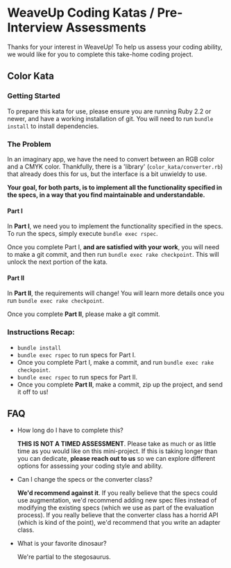# WeaveUp Coding Katas / Pre-Interview Assessments

Thanks for your interest in WeaveUp! To help us assess your coding ability, we would like for you to complete this take-home coding project.

## Color Kata

### Getting Started
To prepare this kata for use, please ensure you are running Ruby 2.2 or newer, and have a working installation of git.
You will need to run `bundle install` to install dependencies.

### The Problem
In an imaginary app, we have the need to convert between an RGB color and a CMYK color. Thankfully, there is a 'library' (`color_kata/converter.rb`) that already does this for us, but the interface is a bit unwieldy to use.

**Your goal, for both parts, is to implement all the functionality specified in the specs, in a way that you find maintainable and understandable.**

#### Part I
In **Part I**, we need you to implement the functionality specified in the specs. To run the specs, simply execute `bundle exec rspec`.

Once you complete Part I, **and are satisfied with your work**, you will need to make a git commit, and then run `bundle exec rake checkpoint`.  This will unlock the next portion of the kata.

#### Part II
In **Part II**, the requirements will change! You will learn more details once you run `bundle exec rake checkpoint`.

Once you complete **Part II**, please make a git commit.

### Instructions Recap:
- `bundle install`
- `bundle exec rspec` to run specs for Part I.
- Once you complete Part I, make a commit, and run `bundle exec rake checkpoint`.
- `bundle exec rspec` to run specs for Part II.
- Once you complete **Part II**, make a commit, zip up the project, and send it off to us!

## FAQ
- How long do I have to complete this?

  **THIS IS NOT A TIMED ASSESSMENT**. Please take as much or as little time as you would like on this mini-project. If this is taking longer than you can dedicate, **please reach out to us** so we can explore different options for assessing your coding style and ability.
- Can I change the specs or the converter class?

  **We'd recommend against it**. If you really believe that the specs could use augmentation, we'd recommend adding new spec files instead of modifying the existing specs (which we use as part of the evaluation process). If you really believe that the converter class has a horrid API (which is kind of the point), we'd recommend that you write an adapter class.
- What is your favorite dinosaur?

  We're partial to the stegosaurus.
